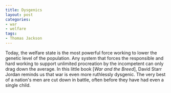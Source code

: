 ```yaml
---
title: Dysgenics
layout: post
categories:
- war
- welfare
tags:
- Thomas Jackson
---
```


Today, the welfare state is the most powerful force working to lower the genetic level of the population. Any system that forces the responsible and hard working to support unlimited procreation by the incompetent can only drag down the average. In this little book [*War and the Breed*], David Starr Jordan reminds us that war is even more ruthlessly dysgenic. The very best of a nation's men are cut down in battle, often before they have had even a single child.